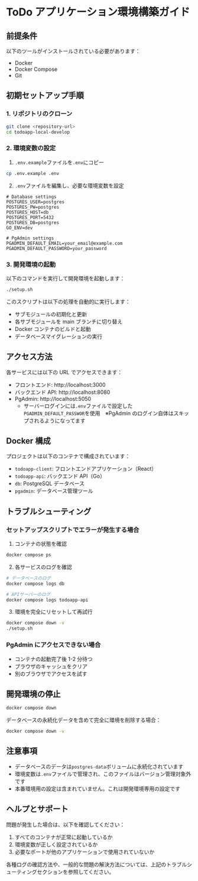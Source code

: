 # ToDo アプリケーション環境構築ガイド

## 前提条件

以下のツールがインストールされている必要があります：

- Docker
- Docker Compose
- Git

## 初期セットアップ手順

### 1. リポジトリのクローン

```bash
git clone <repository-url>
cd todoapp-local-develop
```

### 2. 環境変数の設定

1. `.env.example`ファイルを`.env`にコピー

```bash
cp .env.example .env
```

2. `.env`ファイルを編集し、必要な環境変数を設定

```env
# Database settings
POSTGRES_USER=postgres
POSTGRES_PW=postgres
POSTGRES_HOST=db
POSTGRES_PORT=5432
POSTGRES_DB=postgres
GO_ENV=dev

# PgAdmin settings
PGADMIN_DEFAULT_EMAIL=your_email@example.com
PGADMIN_DEFAULT_PASSWORD=your_password
```

### 3. 開発環境の起動

以下のコマンドを実行して開発環境を起動します：

```bash
./setup.sh
```

このスクリプトは以下の処理を自動的に実行します：

- サブモジュールの初期化と更新
- 各サブモジュールを main ブランチに切り替え
- Docker コンテナのビルドと起動
- データベースマイグレーションの実行

## アクセス方法

各サービスには以下の URL でアクセスできます：

- フロントエンド: http://localhost:3000
- バックエンド API: http://localhost:8080
- PgAdmin: http://localhost:5050
  - サーバーログインには`.env`ファイルで設定した`PGADMIN_DEFAULT_PASSWOR`を使用　※PgAdmin のログイン自体はスキップされるようになってます

## Docker 構成

プロジェクトは以下のコンテナで構成されています：

- `todoapp-client`: フロントエンドアプリケーション（React）
- `todoapp-api`: バックエンド API（Go）
- `db`: PostgreSQL データベース
- `pgadmin`: データベース管理ツール

## トラブルシューティング

### セットアップスクリプトでエラーが発生する場合

1. コンテナの状態を確認

```bash
docker compose ps
```

2. 各サービスのログを確認

```bash
# データベースのログ
docker compose logs db

# APIサーバーのログ
docker compose logs todoapp-api
```

3. 環境を完全にリセットして再試行

```bash
docker compose down -v
./setup.sh
```

### PgAdmin にアクセスできない場合

- コンテナの起動完了後 1-2 分待つ
- ブラウザのキャッシュをクリア
- 別のブラウザでアクセスを試す

## 開発環境の停止

```bash
docker compose down
```

データベースの永続化データを含めて完全に環境を削除する場合：

```bash
docker compose down -v
```

## 注意事項

- データベースのデータは`postgres-data`ボリュームに永続化されています
- 環境変数は`.env`ファイルで管理され、このファイルはバージョン管理対象外です
- 本番環境用の設定は含まれていません。これは開発環境専用の設定です

## ヘルプとサポート

問題が発生した場合は、以下を確認してください：

1. すべてのコンテナが正常に起動しているか
2. 環境変数が正しく設定されているか
3. 必要なポートが他のアプリケーションで使用されていないか

各種ログの確認方法や、一般的な問題の解決方法については、上記のトラブルシューティングセクションを参照してください。
